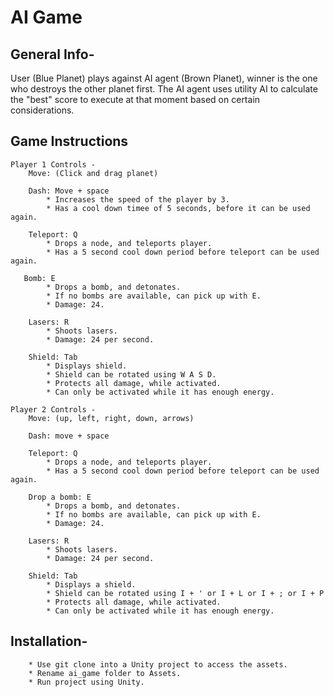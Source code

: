 # AI Game

## General Info-
User (Blue Planet) plays against AI agent (Brown Planet), winner is the one who destroys the other planet first. The AI agent uses utility AI to calculate the "best" score to execute at that moment based on certain considerations.


## Game Instructions

    Player 1 Controls -
        Move: (Click and drag planet)
        
        Dash: Move + space
            * Increases the speed of the player by 3.
            * Has a cool down timee of 5 seconds, before it can be used again.
            
        Teleport: Q
            * Drops a node, and teleports player.
            * Has a 5 second cool down period before teleport can be used again.
            
       Bomb: E
            * Drops a bomb, and detonates.
            * If no bombs are available, can pick up with E.
            * Damage: 24.
      
        Lasers: R
            * Shoots lasers.
            * Damage: 24 per second.
            
        Shield: Tab
            * Displays shield. 
            * Shield can be rotated using W A S D. 
            * Protects all damage, while activated.
            * Can only be activated while it has enough energy.

    Player 2 Controls -
        Move: (up, left, right, down, arrows)
        
        Dash: move + space
        
        Teleport: Q
            * Drops a node, and teleports player.
            * Has a 5 second cool down period before teleport can be used again.
            
        Drop a bomb: E
            * Drops a bomb, and detonates.
            * If no bombs are available, can pick up with E.
            * Damage: 24.

        Lasers: R
            * Shoots lasers.
            * Damage: 24 per second.

        Shield: Tab
            * Displays a shield.
            * Shield can be rotated using I + ' or I + L or I + ; or I + P
            * Protects all damage, while activated.
            * Can only be activated while it has enough energy.





## Installation- 
        * Use git clone into a Unity project to access the assets.
        * Rename ai_game folder to Assets.
        * Run project using Unity.
       

